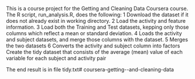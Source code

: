 This is a course project for the Getting and Cleaning Data Coursera course.
The R script, run_analysis.R, does the following:
1 Download the dataset if it does not already exist in working directory.
2 Load the activity and feature information.
3 Load both the Training and Test datasets, kepping only those columns which reflect a mean or standard deviation.
4 Loads the activity and subject datasets, and merge those columns with the dataset.
5 Merges the two datasets
6 Converts the activity and subject column into factors
Create the tidy dataset that consists of the average (mean) value of each variable for each subject and activity pair

The end result is in file tidy.txt# coursera-getting--and-cleaning-data
